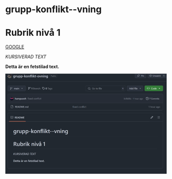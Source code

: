 # grupp-konflikt--vning
# Rubrik nivå 1

[GOOGLE](https://www.google.se/)

*KURSIVERAD TEXT*

**Detta är en fetstilad text.**

<ul></ul>
<ul></ul>
<ul></ul>



![Image of the project UI](./imageprojectui.png)

